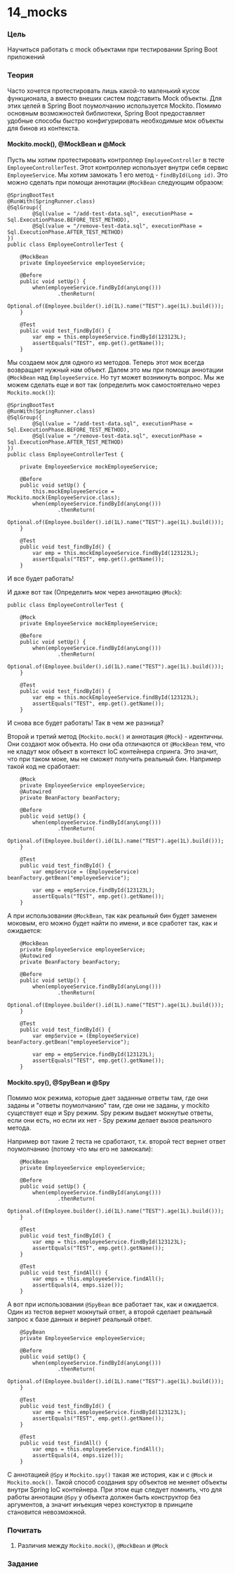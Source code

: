 # 14_mocks

### Цель

Научиться работать с mock объектами при тестировании Spring Boot приложений

### Теория

Часто хочется протестировать лишь какой-то маленький кусок функционала, а вместо внеших систем подставить Mock объекты. 
Для этих целей в Spring Boot поумолчанию используется Mockito. Помимо основным возможностей библиотеки, Spring Boot
предоставляет удобные способы быстро конфигурировать необходимые мок объекты для бинов из контекста.

#### Mockito.mock(), @MockBean и @Mock

Пусть мы хотим протестировать контроллер ```EmployeeController``` в тесте ```EmployeeControllerTest```. Этот контроллер 
использует внутри себя сервис ```EmployeeService```. Мы хотим замокать 1 его метод - ```findById(Long id)```.
Это можно сделать при помощи аннотации ```@MockBean``` следующим образом:

```
@SpringBootTest
@RunWith(SpringRunner.class)
@SqlGroup({
        @Sql(value = "/add-test-data.sql", executionPhase = Sql.ExecutionPhase.BEFORE_TEST_METHOD),
        @Sql(value = "/remove-test-data.sql", executionPhase = Sql.ExecutionPhase.AFTER_TEST_METHOD)
})
public class EmployeeControllerTest {

    @MockBean
    private EmployeeService employeeService;

    @Before
    public void setUp() {
        when(employeeService.findById(anyLong()))
                .thenReturn(
                        Optional.of(Employee.builder().id(1L).name("TEST").age(1L).build()));
    }

    @Test
    public void test_findById() {
        var emp = this.employeeService.findById(123123L);
        assertEquals("TEST", emp.get().getName());
    }
```

Мы создаем мок для одного из методов. Теперь этот мок всегда возвращает нужный нам объект. Далем это мы при помощи аннотации
```@MockBean``` над ```EmployeeService```. Но тут может возникнуть вопрос. Мы же можем сделать еще и вот так (определить 
мок самостоятельно через ```Mockito.mock()```):

```
@SpringBootTest
@RunWith(SpringRunner.class)
@SqlGroup({
        @Sql(value = "/add-test-data.sql", executionPhase = Sql.ExecutionPhase.BEFORE_TEST_METHOD),
        @Sql(value = "/remove-test-data.sql", executionPhase = Sql.ExecutionPhase.AFTER_TEST_METHOD)
})
public class EmployeeControllerTest {

    private EmployeeService mockEmployeeService;

    @Before
    public void setUp() {
        this.mockEmployeeService = Mockito.mock(EmployeeService.class);
        when(employeeService.findById(anyLong()))
                .thenReturn(
                        Optional.of(Employee.builder().id(1L).name("TEST").age(1L).build()));
    }

    @Test
    public void test_findById() {
        var emp = this.mockEmployeeService.findById(123123L);
        assertEquals("TEST", emp.get().getName());
    }    
```

И все будет работать! 

И даже вот так (Определить мок через аннотацию ```@Mock```):

```
public class EmployeeControllerTest {

    @Mock
    private EmployeeService mockEmployeeService;

    @Before
    public void setUp() {
        when(employeeService.findById(anyLong()))
                .thenReturn(
                        Optional.of(Employee.builder().id(1L).name("TEST").age(1L).build()));
    }

    @Test
    public void test_findById() {
        var emp = this.mockEmployeeService.findById(123123L);
        assertEquals("TEST", emp.get().getName());
    }
```

И снова все будет работать! Так в чем же разница?

Второй и третий метод (```Mockito.mock()``` и аннотация ```@Mock```) - идентичны. Они создают мок объекта. Но они оба
отличаются от ```@MockBean``` тем, что не кладут мок объект в контекст IoC контейнера спринга. 
Это значит, что при таком моке, мы не сможет получить реальный бин. Например такой код не сработает:

```
    @Mock
    private EmployeeService employeeService;
    @Autowired
    private BeanFactory beanFactory;

    @Before
    public void setUp() {
        when(employeeService.findById(anyLong()))
                .thenReturn(
                        Optional.of(Employee.builder().id(1L).name("TEST").age(1L).build()));
    }

    @Test
    public void test_findById() {
        var empService = (EmployeeService) beanFactory.getBean("employeeService");

        var emp = empService.findById(123123L);
        assertEquals("TEST", emp.get().getName());
    }
```

А при использовании ```@MockBean```, так как реальный бин будет заменен моковым, его можно будет найти по имени, и 
все сработет так, как и ожидается:
```
    @MockBean
    private EmployeeService employeeService;
    @Autowired
    private BeanFactory beanFactory;

    @Before
    public void setUp() {
        when(employeeService.findById(anyLong()))
                .thenReturn(
                        Optional.of(Employee.builder().id(1L).name("TEST").age(1L).build()));
    }

    @Test
    public void test_findById() {
        var empService = (EmployeeService) beanFactory.getBean("employeeService");

        var emp = empService.findById(123123L);
        assertEquals("TEST", emp.get().getName());
    }
```

#### Mockito.spy(), @SpyBean и @Spy

Помимо мок режима, которые дает заданные ответы там, где они заданы и "ответы поумолчанию" там, где они не заданы, 
у mockito существует еще и Spy режим. Spy режим выдает мокнутые ответы, если они есть, но если их нет - Spy режим 
делает вызов реального метода.

Например вот такие 2 теста не сработают, т.к. второй тест вернет ответ поумолчанию (потому что мы его не замокали):
```
    @MockBean
    private EmployeeService employeeService;

    @Before
    public void setUp() {
        when(employeeService.findById(anyLong()))
                .thenReturn(
                        Optional.of(Employee.builder().id(1L).name("TEST").age(1L).build()));
    }

    @Test
    public void test_findById() {
        var emp = this.employeeService.findById(123123L);
        assertEquals("TEST", emp.get().getName());
    }

    @Test
    public void test_findAll() {
        var emps = this.employeeService.findAll();
        assertEquals(4, emps.size());
    }
```

А вот при использовании ```@SpyBean``` все работает так, как и ожидается. Один из тестов вернет мокнутый ответ, а второй 
сделает реальный запрос к базе данных и вернет реальный ответ.

```
    @SpyBean
    private EmployeeService employeeService;

    @Before
    public void setUp() {
        when(employeeService.findById(anyLong()))
                .thenReturn(
                        Optional.of(Employee.builder().id(1L).name("TEST").age(1L).build()));
    }

    @Test
    public void test_findById() {
        var emp = this.employeeService.findById(123123L);
        assertEquals("TEST", emp.get().getName());
    }

    @Test
    public void test_findAll() {
        var emps = this.employeeService.findAll();
        assertEquals(4, emps.size());
    }
```

С аннотацией ```@Spy``` и ```Mockito.spy()``` такая же история, как и с ```@Mock``` и ```Mockito.mock()```. Такой способ
создания spy объектов не меняет объекты внутри Spring IoC контейнера. При этом еще следует помнить, что для работы аннотации 
```@Spy``` у объекта должен быть конструктор без аргументов, а значит инъекция через констуктор в принципе становится невозможной.

### Почитать

1. Различия между ```Mockito.mock()```, ```@MockBean``` и ```@Mock```


### Задание
